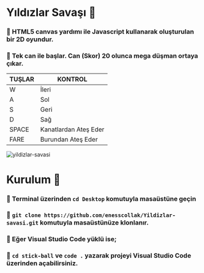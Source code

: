 # Yıldızlar Savaşı :rocket:
### :small_red_triangle: HTML5 canvas yardımı ile Javascript kullanarak oluşturulan bir 2D oyundur.
### :small_red_triangle: Tek can ile başlar. Can (Skor) 20 olunca mega düşman ortaya çıkar.
| TUŞLAR        | KONTROL        |
| ------------- | ------------- |
| W     | İleri     |
| A      | Sol      |
| S | Geri      |
| D | Sağ      |
| SPACE | Kanatlardan Ateş Eder      |
| FARE | Burundan Ateş Eder      |

![yildizlar-savasi](https://user-images.githubusercontent.com/34480228/91449428-c31c6800-e883-11ea-80da-5be7b144694a.png)
# Kurulum :wrench:
### :small_red_triangle: Terminal üzerinden `cd Desktop` komutuyla masaüstüne geçin
### :small_red_triangle: `git clone https://github.com/enesscollak/Yildizlar-savasi.git` komutuyla masaüstünüze klonlanır.
### :small_red_triangle: Eğer Visual Studio Code yüklü ise;
### :small_red_triangle: `cd stick-ball` ve `code .` yazarak projeyi Visual Studio Code üzerinden açabilirsiniz.
